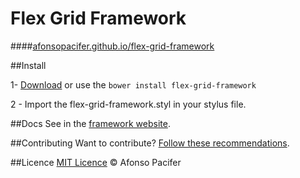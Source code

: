 # Flex Grid Framework #

####[afonsopacifer.github.io/flex-grid-framework](https://afonsopacifer.github.io/flex-grid-framework/)

##Install

1- [Download](https://github.com/afonsopacifer/flex-grid-framework/archive/0.1.0.zip) or use the `bower install flex-grid-framework`

2 - Import the flex-grid-framework.styl in your stylus file.

##Docs
See in the [framework website](https://afonsopacifer.github.io/flex-grid-framework/).

##Contributing
Want to contribute? [Follow these recommendations](contributing.md).

##Licence
[MIT Licence](licence.md) © Afonso Pacifer
